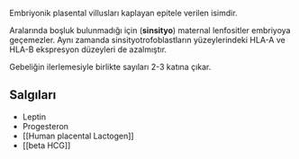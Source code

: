 Embriyonik plasental villusları kaplayan epitele verilen isimdir.

Aralarında boşluk bulunmadığı için (**sinsityo**) maternal lenfositler embriyoya geçemezler. Aynı zamanda sinsityotrofoblastların yüzeylerindeki HLA-A ve HLA-B ekspresyon düzeyleri de azalmıştır.

Gebeliğin ilerlemesiyle birlikte sayıları 2-3 katına çıkar.

## Salgıları

- Leptin
- Progesteron
- [[Human placental Lactogen]]
- [[beta HCG]]
